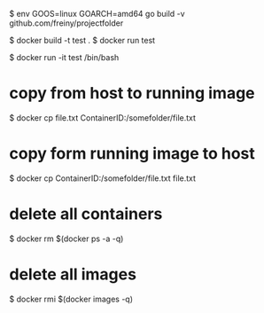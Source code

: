 $ env GOOS=linux GOARCH=amd64 go build -v github.com/freiny/projectfolder

$ docker build -t test .
$ docker run test

$ docker run -it test /bin/bash


# copy from host to running image
$ docker cp file.txt ContainerID:/somefolder/file.txt

# copy form running image to host
$ docker cp ContainerID:/somefolder/file.txt file.txt 

# delete all containers
$ docker rm $(docker ps -a -q)

# delete all images
$ docker rmi $(docker images -q)

